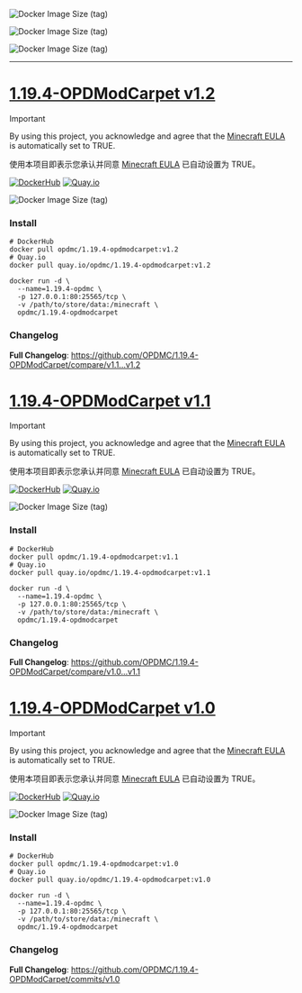 ![Docker Image Size (tag)](https://img.shields.io/docker/image-size/opdmc/1.19.4-opdmodcarpet/v1.2?arch=amd64&label=v1.2-amd64&color=006688)

![Docker Image Size (tag)](https://img.shields.io/docker/image-size/opdmc/1.19.4-opdmodcarpet/v1.1?arch=amd64&label=v1.1-amd64&color=006688)

![Docker Image Size (tag)](https://img.shields.io/docker/image-size/opdmc/1.19.4-opdmodcarpet/v1.0?arch=amd64&label=v1.0-amd64&color=006688)

---

# [1.19.4-OPDModCarpet v1.2](https://github.com/OPDMC/1.19.4-OPDModCarpet/releases/tag/v1.2)

> [!IMPORTANT]
> By using this project, you acknowledge and agree that the [Minecraft EULA](https://account.mojang.com/documents/minecraft_eula) is automatically set to TRUE.
> 
> 使用本项目即表示您承认并同意 [Minecraft EULA](https://account.mojang.com/documents/minecraft_eula) 已自动设置为 TRUE。

<a href='https://hub.docker.com/r/opdmc/1.19.4-opdmodcarpet'><img src="https://img.shields.io/badge/-DockerHub-1c90ed?style=flat&amp;logo=Docker&amp;logoColor=white" referrerpolicy="no-referrer" alt="DockerHub"></a> <a href='https://quay.io/repository/opdmc/1.19.4-opdmodcarpet'><img src="https://img.shields.io/badge/-Quay.io-ee0000?style=flat&amp;logo=RedHat&amp;logoColor=white" referrerpolicy="no-referrer" alt="Quay.io"></a>

![Docker Image Size (tag)](https://img.shields.io/docker/image-size/opdmc/1.19.4-opdmodcarpet/v1.2?arch=amd64&label=v1.2-amd64&color=006688)

### Install

```shell
# DockerHub
docker pull opdmc/1.19.4-opdmodcarpet:v1.2
# Quay.io
docker pull quay.io/opdmc/1.19.4-opdmodcarpet:v1.2
```

```shell
docker run -d \
  --name=1.19.4-opdmc \
  -p 127.0.0.1:80:25565/tcp \
  -v /path/to/store/data:/minecraft \
  opdmc/1.19.4-opdmodcarpet
```

### Changelog

**Full Changelog**: https://github.com/OPDMC/1.19.4-OPDModCarpet/compare/v1.1...v1.2

# [1.19.4-OPDModCarpet v1.1](https://github.com/OPDMC/1.19.4-OPDModCarpet/releases/tag/v1.1)

> [!IMPORTANT]
> By using this project, you acknowledge and agree that the [Minecraft EULA](https://account.mojang.com/documents/minecraft_eula) is automatically set to TRUE.
> 
> 使用本项目即表示您承认并同意 [Minecraft EULA](https://account.mojang.com/documents/minecraft_eula) 已自动设置为 TRUE。

<a href='https://hub.docker.com/r/opdmc/1.19.4-opdmodcarpet'><img src="https://img.shields.io/badge/-DockerHub-1c90ed?style=flat&amp;logo=Docker&amp;logoColor=white" referrerpolicy="no-referrer" alt="DockerHub"></a> <a href='https://quay.io/repository/opdmc/1.19.4-opdmodcarpet'><img src="https://img.shields.io/badge/-Quay.io-ee0000?style=flat&amp;logo=RedHat&amp;logoColor=white" referrerpolicy="no-referrer" alt="Quay.io"></a>

![Docker Image Size (tag)](https://img.shields.io/docker/image-size/opdmc/1.19.4-opdmodcarpet/v1.1?arch=amd64&label=v1.1-amd64&color=006688)

### Install

```shell
# DockerHub
docker pull opdmc/1.19.4-opdmodcarpet:v1.1
# Quay.io
docker pull quay.io/opdmc/1.19.4-opdmodcarpet:v1.1
```

```shell
docker run -d \
  --name=1.19.4-opdmc \
  -p 127.0.0.1:80:25565/tcp \
  -v /path/to/store/data:/minecraft \
  opdmc/1.19.4-opdmodcarpet
```

### Changelog

**Full Changelog**: https://github.com/OPDMC/1.19.4-OPDModCarpet/compare/v1.0...v1.1

# [1.19.4-OPDModCarpet v1.0](https://github.com/OPDMC/1.19.4-OPDModCarpet/releases/tag/v1.0)

> [!IMPORTANT]
> By using this project, you acknowledge and agree that the [Minecraft EULA](https://account.mojang.com/documents/minecraft_eula) is automatically set to TRUE.
> 
> 使用本项目即表示您承认并同意 [Minecraft EULA](https://account.mojang.com/documents/minecraft_eula) 已自动设置为 TRUE。

<a href='https://hub.docker.com/r/opdmc/1.19.4-opdmodcarpet'><img src="https://img.shields.io/badge/-DockerHub-1c90ed?style=flat&amp;logo=Docker&amp;logoColor=white" referrerpolicy="no-referrer" alt="DockerHub"></a> <a href='https://quay.io/repository/opdmc/1.19.4-opdmodcarpet'><img src="https://img.shields.io/badge/-Quay.io-ee0000?style=flat&amp;logo=RedHat&amp;logoColor=white" referrerpolicy="no-referrer" alt="Quay.io"></a>

![Docker Image Size (tag)](https://img.shields.io/docker/image-size/opdmc/1.19.4-opdmodcarpet/v1.0?arch=amd64&label=v1.0-amd64&color=006688)

### Install

```shell
# DockerHub
docker pull opdmc/1.19.4-opdmodcarpet:v1.0
# Quay.io
docker pull quay.io/opdmc/1.19.4-opdmodcarpet:v1.0
```

```shell
docker run -d \
  --name=1.19.4-opdmc \
  -p 127.0.0.1:80:25565/tcp \
  -v /path/to/store/data:/minecraft \
  opdmc/1.19.4-opdmodcarpet
```

### Changelog

**Full Changelog**: https://github.com/OPDMC/1.19.4-OPDModCarpet/commits/v1.0
